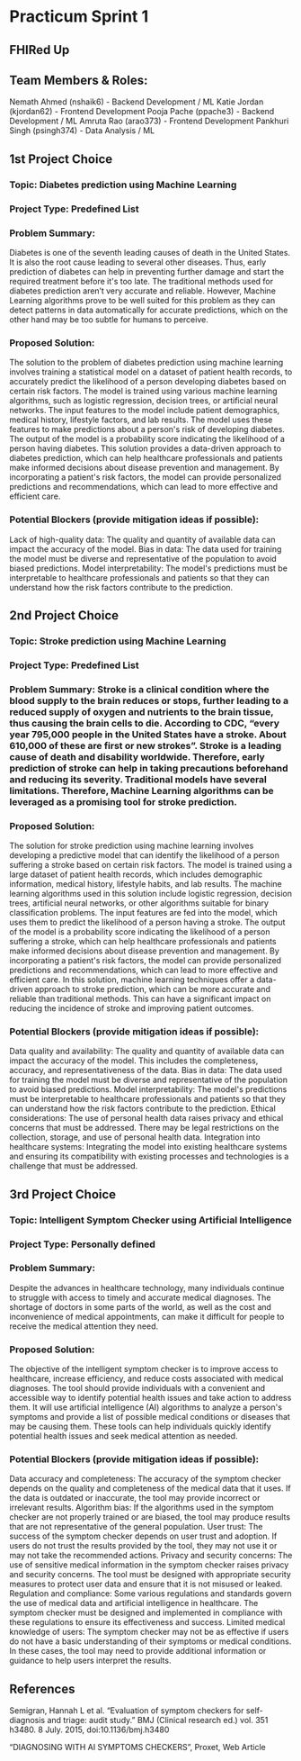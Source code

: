 # Practicum Sprint 1
## FHIRed Up
## Team Members & Roles:
Nemath Ahmed (nshaik6) - Backend Development / ML
Katie Jordan (kjordan62) - Frontend Development
Pooja Pache (ppache3) - Backend Development / ML
Amruta Rao (arao373) -  Frontend Development
Pankhuri Singh (psingh374) - Data Analysis / ML


## 1st Project Choice
### Topic: Diabetes prediction using Machine Learning
### Project Type: Predefined List
### Problem Summary: 
Diabetes is one of the seventh leading causes of death in the United States. It is also the root cause leading to several other diseases. Thus, early prediction of diabetes can help in preventing further damage and start the required treatment before it's too late. The traditional methods used for diabetes prediction aren’t very accurate and reliable. However, Machine Learning algorithms prove to be well suited for this problem as they can detect patterns in data automatically for accurate predictions, which on the other hand may be too subtle for humans to perceive.
### Proposed Solution:
The solution to the problem of diabetes prediction using machine learning involves training a statistical model on a dataset of patient health records, to accurately predict the likelihood of a person developing diabetes based on certain risk factors. The model is trained using various machine learning algorithms, such as logistic regression, decision trees, or artificial neural networks.
The input features to the model include patient demographics, medical history, lifestyle factors, and lab results. The model uses these features to make predictions about a person's risk of developing diabetes. The output of the model is a probability score indicating the likelihood of a person having diabetes.
This solution provides a data-driven approach to diabetes prediction, which can help healthcare professionals and patients make informed decisions about disease prevention and management. By incorporating a patient's risk factors, the model can provide personalized predictions and recommendations, which can lead to more effective and efficient care.
### Potential Blockers (provide mitigation ideas if possible):
Lack of high-quality data: The quality and quantity of available data can impact the accuracy of the model.
Bias in data: The data used for training the model must be diverse and representative of the population to avoid biased predictions.
Model interpretability: The model's predictions must be interpretable to healthcare professionals and patients so that they can understand how the risk factors contribute to the prediction.




## 2nd Project Choice
### Topic: Stroke prediction using Machine Learning
### Project Type: Predefined List
### Problem Summary: Stroke is a clinical condition where the blood supply to the brain reduces or stops, further leading to a reduced supply of oxygen and nutrients to the brain tissue, thus causing the brain cells to die. According to CDC, “every year 795,000 people in the United States have a stroke. About 610,000 of these are first or new strokes”. Stroke is a leading cause of death and disability worldwide. Therefore, early prediction of stroke can help in taking precautions beforehand and reducing its severity. Traditional models have several limitations. Therefore, Machine Learning algorithms can be leveraged as a promising tool for stroke prediction.
### Proposed Solution:
The solution for stroke prediction using machine learning involves developing a predictive model that can identify the likelihood of a person suffering a stroke based on certain risk factors. The model is trained using a large dataset of patient health records, which includes demographic information, medical history, lifestyle habits, and lab results.
The machine learning algorithms used in this solution include logistic regression, decision trees, artificial neural networks, or other algorithms suitable for binary classification problems. The input features are fed into the model, which uses them to predict the likelihood of a person having a stroke.
The output of the model is a probability score indicating the likelihood of a person suffering a stroke, which can help healthcare professionals and patients make informed decisions about disease prevention and management. By incorporating a patient's risk factors, the model can provide personalized predictions and recommendations, which can lead to more effective and efficient care.
In this solution, machine learning techniques offer a data-driven approach to stroke prediction, which can be more accurate and reliable than traditional methods. This can have a significant impact on reducing the incidence of stroke and improving patient outcomes.
### Potential Blockers (provide mitigation ideas if possible):
Data quality and availability: The quality and quantity of available data can impact the accuracy of the model. This includes the completeness, accuracy, and representativeness of the data.
Bias in data: The data used for training the model must be diverse and representative of the population to avoid biased predictions.
Model interpretability: The model's predictions must be interpretable to healthcare professionals and patients so that they can understand how the risk factors contribute to the prediction.
Ethical considerations: The use of personal health data raises privacy and ethical concerns that must be addressed. There may be legal restrictions on the collection, storage, and use of personal health data.
Integration into healthcare systems: Integrating the model into existing healthcare systems and ensuring its compatibility with existing processes and technologies is a challenge that must be addressed.





## 3rd Project Choice
### Topic: Intelligent Symptom Checker using Artificial Intelligence
### Project Type: Personally defined 
### Problem Summary:
Despite the advances in healthcare technology, many individuals continue to struggle with access to timely and accurate medical diagnoses. The shortage of doctors in some parts of the world, as well as the cost and inconvenience of medical appointments, can make it difficult for people to receive the medical attention they need.
### Proposed Solution: 
The objective of the intelligent symptom checker is to improve access to healthcare, increase efficiency, and reduce costs associated with medical diagnoses. The tool should provide individuals with a convenient and accessible way to identify potential health issues and take action to address them. It will use artificial intelligence (AI) algorithms to analyze a person's symptoms and provide a list of possible medical conditions or diseases that may be causing them. These tools can help individuals quickly identify potential health issues and seek medical attention as needed.
### Potential Blockers (provide mitigation ideas if possible):
Data accuracy and completeness: The accuracy of the symptom checker depends on the quality and completeness of the medical data that it uses. If the data is outdated or inaccurate, the tool may provide incorrect or irrelevant results.
Algorithm bias: If the algorithms used in the symptom checker are not properly trained or are biased, the tool may produce results that are not representative of the general population.
User trust: The success of the symptom checker depends on user trust and adoption. If users do not trust the results provided by the tool, they may not use it or may not take the recommended actions.
Privacy and security concerns: The use of sensitive medical information in the symptom checker raises privacy and security concerns. The tool must be designed with appropriate security measures to protect user data and ensure that it is not misused or leaked.
Regulation and compliance: Some various regulations and standards govern the use of medical data and artificial intelligence in healthcare. The symptom checker must be designed and implemented in compliance with these regulations to ensure its effectiveness and success.
Limited medical knowledge of users: The symptom checker may not be as effective if users do not have a basic understanding of their symptoms or medical conditions. In these cases, the tool may need to provide additional information or guidance to help users interpret the results.

## References
Semigran, Hannah L et al. “Evaluation of symptom checkers for self-diagnosis and triage: audit study.” BMJ (Clinical research ed.) vol. 351 h3480. 8 July. 2015, doi:10.1136/bmj.h3480

“DIAGNOSING WITH AI SYMPTOMS CHECKERS”, Proxet, Web Article
